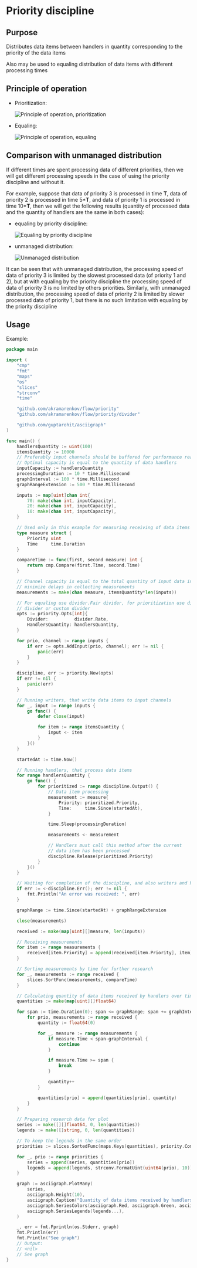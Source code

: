 # Priority discipline

## Purpose

Distributes data items between handlers in quantity corresponding to the
 priority of the data items

Also may be used to equaling distribution of data items with different
 processing times

## Principle of operation

* Prioritization:

  ![Principle of operation, prioritization](doc/operation-principle-321.svg)

* Equaling:

  ![Principle of operation, equaling](doc/operation-principle-222.svg)

## Comparison with unmanaged distribution

If different times are spent processing data of different priorities, then we
 will get different processing speeds in the case of using the priority
 discipline and without it.

For example, suppose that data of priority 3 is processed in time **T**,
 data of priority 2 is processed in time 5\***T**, and data of priority 1 is
 processed in time 10\***T**, then we will get the following results (quantity
 of processed data and the quantity of handlers are the same in both cases):

* equaling by priority discipline:

  ![Equaling by priority discipline](doc/different-processing-time-equaling.svg)

* unmanaged distribution:

  ![Unmanaged distribution](doc/different-processing-time-unmanaged.svg)

It can be seen that with unmanaged distribution, the processing speed of data
 of priority 3 is limited by the slowest processed data (of priority 1 and 2),
 but at with equaling by the priority discipline the processing speed of data
 of priority 3 is no limited by others priorities. Similarly, with unmanaged
 distribution, the processing speed of data of priority 2 is limited by slower
 processed data of priority 1, but there is no such limitation with equaling
 by the priority discipline

## Usage

Example:

```go
package main

import (
    "cmp"
    "fmt"
    "maps"
    "os"
    "slices"
    "strconv"
    "time"

    "github.com/akramarenkov/flow/priority"
    "github.com/akramarenkov/flow/priority/divider"

    "github.com/guptarohit/asciigraph"
)

func main() {
    handlersQuantity := uint(100)
    itemsQuantity := 10000
    // Preferably input channels should be buffered for performance reasons.
    // Optimal capacity is equal to the quantity of data handlers
    inputCapacity := handlersQuantity
    processingDuration := 10 * time.Millisecond
    graphInterval := 100 * time.Millisecond
    graphRangeExtension := 500 * time.Millisecond

    inputs := map[uint]chan int{
        70: make(chan int, inputCapacity),
        20: make(chan int, inputCapacity),
        10: make(chan int, inputCapacity),
    }

    // Used only in this example for measuring receiving of data items
    type measure struct {
        Priority uint
        Time     time.Duration
    }

    compareTime := func(first, second measure) int {
        return cmp.Compare(first.Time, second.Time)
    }

    // Channel capacity is equal to the total quantity of input data in order to
    // minimize delays in collecting measurements
    measurements := make(chan measure, itemsQuantity*len(inputs))

    // For equaling use divider.Fair divider, for prioritization use divider.Rate
    // divider or custom divider
    opts := priority.Opts[int]{
        Divider:          divider.Rate,
        HandlersQuantity: handlersQuantity,
    }

    for prio, channel := range inputs {
        if err := opts.AddInput(prio, channel); err != nil {
            panic(err)
        }
    }

    discipline, err := priority.New(opts)
    if err != nil {
        panic(err)
    }

    // Running writers, that write data items to input channels
    for _, input := range inputs {
        go func() {
            defer close(input)

            for item := range itemsQuantity {
                input <- item
            }
        }()
    }

    startedAt := time.Now()

    // Running handlers, that process data items
    for range handlersQuantity {
        go func() {
            for prioritized := range discipline.Output() {
                // Data item processing
                measurement := measure{
                    Priority: prioritized.Priority,
                    Time:     time.Since(startedAt),
                }

                time.Sleep(processingDuration)

                measurements <- measurement

                // Handlers must call this method after the current
                // data item has been processed
                discipline.Release(prioritized.Priority)
            }
        }()
    }

    // Waiting for completion of the discipline, and also writers and handlers
    if err := <-discipline.Err(); err != nil {
        fmt.Println("An error was received: ", err)
    }

    graphRange := time.Since(startedAt) + graphRangeExtension

    close(measurements)

    received := make(map[uint][]measure, len(inputs))

    // Receiving measurements
    for item := range measurements {
        received[item.Priority] = append(received[item.Priority], item)
    }

    // Sorting measurements by time for further research
    for _, measurements := range received {
        slices.SortFunc(measurements, compareTime)
    }

    // Calculating quantity of data items received by handlers over time
    quantities := make(map[uint][]float64)

    for span := time.Duration(0); span <= graphRange; span += graphInterval {
        for prio, measurements := range received {
            quantity := float64(0)

            for _, measure := range measurements {
                if measure.Time < span-graphInterval {
                    continue
                }

                if measure.Time >= span {
                    break
                }

                quantity++
            }

            quantities[prio] = append(quantities[prio], quantity)
        }
    }

    // Preparing research data for plot
    series := make([][]float64, 0, len(quantities))
    legends := make([]string, 0, len(quantities))

    // To keep the legends in the same order
    priorities := slices.SortedFunc(maps.Keys(quantities), priority.Compare)

    for _, prio := range priorities {
        series = append(series, quantities[prio])
        legends = append(legends, strconv.FormatUint(uint64(prio), 10))
    }

    graph := asciigraph.PlotMany(
        series,
        asciigraph.Height(10),
        asciigraph.Caption("Quantity of data items received by handlers over time"),
        asciigraph.SeriesColors(asciigraph.Red, asciigraph.Green, asciigraph.Blue),
        asciigraph.SeriesLegends(legends...),
    )

    _, err = fmt.Fprintln(os.Stderr, graph)
    fmt.Println(err)
    fmt.Println("See graph")
    // Output:
    // <nil>
    // See graph
}
```
